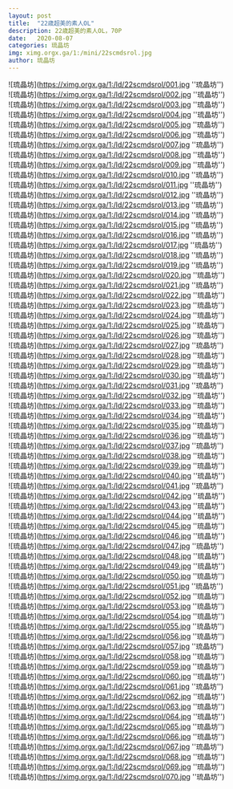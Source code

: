 ```yaml
---
layout: post
title:  "22歳超美的素人OL"
description: 22歳超美的素人OL，70P
date:   2020-08-07
categories: 琉晶坊
img: ximg.orgx.ga/1:/mini/22scmdsrol.jpg
author: 琉晶坊
---
```


![琉晶坊](https://ximg.orgx.ga/1:/ld/22scmdsrol/001.jpg ''琉晶坊'') <br>
![琉晶坊](https://ximg.orgx.ga/1:/ld/22scmdsrol/002.jpg ''琉晶坊'') <br>
![琉晶坊](https://ximg.orgx.ga/1:/ld/22scmdsrol/003.jpg ''琉晶坊'') <br>
![琉晶坊](https://ximg.orgx.ga/1:/ld/22scmdsrol/004.jpg ''琉晶坊'') <br>
![琉晶坊](https://ximg.orgx.ga/1:/ld/22scmdsrol/005.jpg ''琉晶坊'') <br>
![琉晶坊](https://ximg.orgx.ga/1:/ld/22scmdsrol/006.jpg ''琉晶坊'') <br>
![琉晶坊](https://ximg.orgx.ga/1:/ld/22scmdsrol/007.jpg ''琉晶坊'') <br>
![琉晶坊](https://ximg.orgx.ga/1:/ld/22scmdsrol/008.jpg ''琉晶坊'') <br>
![琉晶坊](https://ximg.orgx.ga/1:/ld/22scmdsrol/009.jpg ''琉晶坊'') <br>
![琉晶坊](https://ximg.orgx.ga/1:/ld/22scmdsrol/010.jpg ''琉晶坊'') <br>
![琉晶坊](https://ximg.orgx.ga/1:/ld/22scmdsrol/011.jpg ''琉晶坊'') <br>
![琉晶坊](https://ximg.orgx.ga/1:/ld/22scmdsrol/012.jpg ''琉晶坊'') <br>
![琉晶坊](https://ximg.orgx.ga/1:/ld/22scmdsrol/013.jpg ''琉晶坊'') <br>
![琉晶坊](https://ximg.orgx.ga/1:/ld/22scmdsrol/014.jpg ''琉晶坊'') <br>
![琉晶坊](https://ximg.orgx.ga/1:/ld/22scmdsrol/015.jpg ''琉晶坊'') <br>
![琉晶坊](https://ximg.orgx.ga/1:/ld/22scmdsrol/016.jpg ''琉晶坊'') <br>
![琉晶坊](https://ximg.orgx.ga/1:/ld/22scmdsrol/017.jpg ''琉晶坊'') <br>
![琉晶坊](https://ximg.orgx.ga/1:/ld/22scmdsrol/018.jpg ''琉晶坊'') <br>
![琉晶坊](https://ximg.orgx.ga/1:/ld/22scmdsrol/019.jpg ''琉晶坊'') <br>
![琉晶坊](https://ximg.orgx.ga/1:/ld/22scmdsrol/020.jpg ''琉晶坊'') <br>
![琉晶坊](https://ximg.orgx.ga/1:/ld/22scmdsrol/021.jpg ''琉晶坊'') <br>
![琉晶坊](https://ximg.orgx.ga/1:/ld/22scmdsrol/022.jpg ''琉晶坊'') <br>
![琉晶坊](https://ximg.orgx.ga/1:/ld/22scmdsrol/023.jpg ''琉晶坊'') <br>
![琉晶坊](https://ximg.orgx.ga/1:/ld/22scmdsrol/024.jpg ''琉晶坊'') <br>
![琉晶坊](https://ximg.orgx.ga/1:/ld/22scmdsrol/025.jpg ''琉晶坊'') <br>
![琉晶坊](https://ximg.orgx.ga/1:/ld/22scmdsrol/026.jpg ''琉晶坊'') <br>
![琉晶坊](https://ximg.orgx.ga/1:/ld/22scmdsrol/027.jpg ''琉晶坊'') <br>
![琉晶坊](https://ximg.orgx.ga/1:/ld/22scmdsrol/028.jpg ''琉晶坊'') <br>
![琉晶坊](https://ximg.orgx.ga/1:/ld/22scmdsrol/029.jpg ''琉晶坊'') <br>
![琉晶坊](https://ximg.orgx.ga/1:/ld/22scmdsrol/030.jpg ''琉晶坊'') <br>
![琉晶坊](https://ximg.orgx.ga/1:/ld/22scmdsrol/031.jpg ''琉晶坊'') <br>
![琉晶坊](https://ximg.orgx.ga/1:/ld/22scmdsrol/032.jpg ''琉晶坊'') <br>
![琉晶坊](https://ximg.orgx.ga/1:/ld/22scmdsrol/033.jpg ''琉晶坊'') <br>
![琉晶坊](https://ximg.orgx.ga/1:/ld/22scmdsrol/034.jpg ''琉晶坊'') <br>
![琉晶坊](https://ximg.orgx.ga/1:/ld/22scmdsrol/035.jpg ''琉晶坊'') <br>
![琉晶坊](https://ximg.orgx.ga/1:/ld/22scmdsrol/036.jpg ''琉晶坊'') <br>
![琉晶坊](https://ximg.orgx.ga/1:/ld/22scmdsrol/037.jpg ''琉晶坊'') <br>
![琉晶坊](https://ximg.orgx.ga/1:/ld/22scmdsrol/038.jpg ''琉晶坊'') <br>
![琉晶坊](https://ximg.orgx.ga/1:/ld/22scmdsrol/039.jpg ''琉晶坊'') <br>
![琉晶坊](https://ximg.orgx.ga/1:/ld/22scmdsrol/040.jpg ''琉晶坊'') <br>
![琉晶坊](https://ximg.orgx.ga/1:/ld/22scmdsrol/041.jpg ''琉晶坊'') <br>
![琉晶坊](https://ximg.orgx.ga/1:/ld/22scmdsrol/042.jpg ''琉晶坊'') <br>
![琉晶坊](https://ximg.orgx.ga/1:/ld/22scmdsrol/043.jpg ''琉晶坊'') <br>
![琉晶坊](https://ximg.orgx.ga/1:/ld/22scmdsrol/044.jpg ''琉晶坊'') <br>
![琉晶坊](https://ximg.orgx.ga/1:/ld/22scmdsrol/045.jpg ''琉晶坊'') <br>
![琉晶坊](https://ximg.orgx.ga/1:/ld/22scmdsrol/046.jpg ''琉晶坊'') <br>
![琉晶坊](https://ximg.orgx.ga/1:/ld/22scmdsrol/047.jpg ''琉晶坊'') <br>
![琉晶坊](https://ximg.orgx.ga/1:/ld/22scmdsrol/048.jpg ''琉晶坊'') <br>
![琉晶坊](https://ximg.orgx.ga/1:/ld/22scmdsrol/049.jpg ''琉晶坊'') <br>
![琉晶坊](https://ximg.orgx.ga/1:/ld/22scmdsrol/050.jpg ''琉晶坊'') <br>
![琉晶坊](https://ximg.orgx.ga/1:/ld/22scmdsrol/051.jpg ''琉晶坊'') <br>
![琉晶坊](https://ximg.orgx.ga/1:/ld/22scmdsrol/052.jpg ''琉晶坊'') <br>
![琉晶坊](https://ximg.orgx.ga/1:/ld/22scmdsrol/053.jpg ''琉晶坊'') <br>
![琉晶坊](https://ximg.orgx.ga/1:/ld/22scmdsrol/054.jpg ''琉晶坊'') <br>
![琉晶坊](https://ximg.orgx.ga/1:/ld/22scmdsrol/055.jpg ''琉晶坊'') <br>
![琉晶坊](https://ximg.orgx.ga/1:/ld/22scmdsrol/056.jpg ''琉晶坊'') <br>
![琉晶坊](https://ximg.orgx.ga/1:/ld/22scmdsrol/057.jpg ''琉晶坊'') <br>
![琉晶坊](https://ximg.orgx.ga/1:/ld/22scmdsrol/058.jpg ''琉晶坊'') <br>
![琉晶坊](https://ximg.orgx.ga/1:/ld/22scmdsrol/059.jpg ''琉晶坊'') <br>
![琉晶坊](https://ximg.orgx.ga/1:/ld/22scmdsrol/060.jpg ''琉晶坊'') <br>
![琉晶坊](https://ximg.orgx.ga/1:/ld/22scmdsrol/061.jpg ''琉晶坊'') <br>
![琉晶坊](https://ximg.orgx.ga/1:/ld/22scmdsrol/062.jpg ''琉晶坊'') <br>
![琉晶坊](https://ximg.orgx.ga/1:/ld/22scmdsrol/063.jpg ''琉晶坊'') <br>
![琉晶坊](https://ximg.orgx.ga/1:/ld/22scmdsrol/064.jpg ''琉晶坊'') <br>
![琉晶坊](https://ximg.orgx.ga/1:/ld/22scmdsrol/065.jpg ''琉晶坊'') <br>
![琉晶坊](https://ximg.orgx.ga/1:/ld/22scmdsrol/066.jpg ''琉晶坊'') <br>
![琉晶坊](https://ximg.orgx.ga/1:/ld/22scmdsrol/067.jpg ''琉晶坊'') <br>
![琉晶坊](https://ximg.orgx.ga/1:/ld/22scmdsrol/068.jpg ''琉晶坊'') <br>
![琉晶坊](https://ximg.orgx.ga/1:/ld/22scmdsrol/069.jpg ''琉晶坊'') <br>
![琉晶坊](https://ximg.orgx.ga/1:/ld/22scmdsrol/070.jpg ''琉晶坊'') <br>
